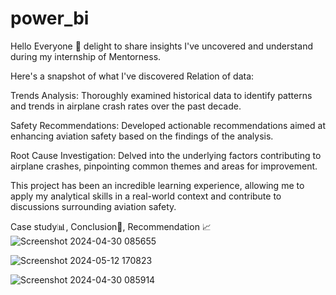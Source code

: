 # power_bi
Hello Everyone 🤗 delight to share insights I've uncovered and understand during my internship of Mentorness.

Here's a snapshot of what I've discovered Relation of data:

Trends Analysis: Thoroughly examined historical data to identify patterns and trends in airplane crash rates over the past decade.

Safety Recommendations: Developed actionable recommendations aimed at enhancing aviation safety based on the findings of the analysis.

Root Cause Investigation: Delved into the underlying factors contributing to airplane crashes, pinpointing common themes and areas for improvement.

This project has been an incredible learning experience, allowing me to apply my analytical skills in a real-world context and contribute to discussions surrounding aviation safety.

Case study📊, Conclusion📑, Recommendation 📈
![Screenshot 2024-04-30 085655](https://github.com/user-attachments/assets/d9285d02-edeb-428d-804a-897f4643aa9b)

![Screenshot 2024-05-12 170823](https://github.com/user-attachments/assets/eb38fa54-813f-4587-b0f6-49aebfbf782f)

![Screenshot 2024-04-30 085914](https://github.com/user-attachments/assets/39edb81b-553a-4bd3-b7dd-c7c884180d82)






